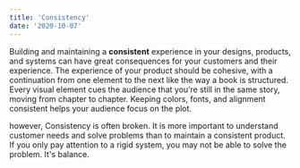 ```yaml
---
title: 'Consistency'
date: '2020-10-07'
---
```


Building and maintaining a **consistent** experience in your designs, products, and systems can have great consequences for your customers and their experience. The experience of your product should be cohesive, with a continuation from one element to the next like the way a book is structured. Every visual element cues the audience that you’re still in the same story, moving from chapter to chapter. Keeping colors, fonts, and alignment consistent helps your audience focus on the plot.

however, Consistency is often broken. It is more important to understand customer needs and solve problems than to maintain a consistent product. If you only pay attention to a rigid system, you may not be able to solve the problem. It's balance.